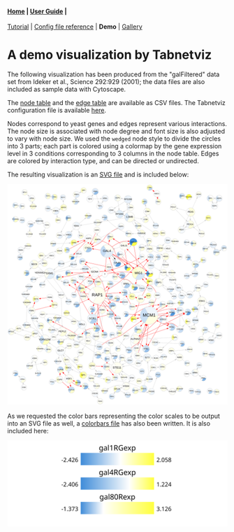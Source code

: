 #### [Home](index.md) | [User Guide](userguide.md) |
[Tutorial](tutorial.md) | [Config file reference](configfile.md) |
**Demo** | [Gallery](gallery.md)

# A demo visualization by Tabnetviz

The following visualization has been produced from the "galFiltered"
data set from Ideker et al., Science 292:929 (2001); the data files
are also included as sample data with Cytoscape.

The [node table](galExpData.csv) and the [edge table](galFiltered.csv)
are available as CSV files. The Tabnetviz configuration file is
available [here](galFiltered.yaml).

Nodes correspond to yeast genes and edges represent various
interactions. The node size is associated with node degree and font
size is also adjusted to vary with node size. We used the `wedged`
node style to divide the circles into 3 parts; each part is colored
using a colormap by the gene expression level in 3 conditions
corresponding to 3 columns in the node table. Edges are colored by
interaction type, and can be directed or undirected.

The resulting visualization is an [SVG file](galFiltered.svg) and is
included below:

![galFiltered](galFiltered.svg)

As we requested the color bars representing the color scales to be
output into an SVG file as well, a [colorbars
file](galFiltered_colorbars.svg) has also been written. It is also
included here:

![color bars](galFiltered_colorbars.svg)
